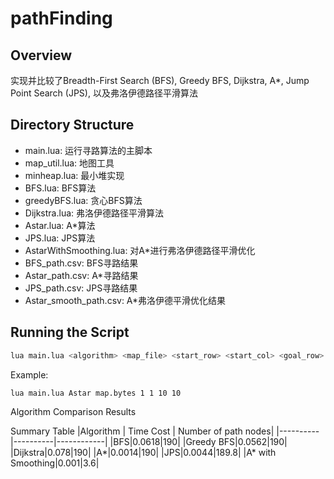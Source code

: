 # pathFinding
## Overview
实现并比较了Breadth-First Search (BFS), Greedy BFS, Dijkstra, A*, Jump Point Search (JPS), 以及弗洛伊德路径平滑算法

## Directory Structure
- main.lua: 运行寻路算法的主脚本
- map_util.lua: 地图工具
- minheap.lua: 最小堆实现
- BFS.lua: BFS算法
- greedyBFS.lua: 贪心BFS算法
- Dijkstra.lua: 弗洛伊德路径平滑算法
- Astar.lua: A*算法
- JPS.lua: JPS算法
- AstarWithSmoothing.lua: 对A*进行弗洛伊德路径平滑优化
- BFS_path.csv: BFS寻路结果
- Astar_path.csv: A*寻路结果
- JPS_path.csv: JPS寻路结果
- Astar_smooth_path.csv: A*弗洛伊德平滑优化结果

## Running the Script
```bash
lua main.lua <algorithm> <map_file> <start_row> <start_col> <goal_row> <goal_col> 
```
Example:
```bash
lua main.lua Astar map.bytes 1 1 10 10
```

Algorithm Comparison Results

Summary Table
|Algorithm | Time Cost | Number of path nodes|
|----------|----------|------------|
|BFS|0.0618|190|
|Greedy BFS|0.0562|190|
|Dijkstra|0.078|190|
|A*|0.0014|190|
|JPS|0.0044|189.8|
|A* with Smoothing|0.001|3.6|